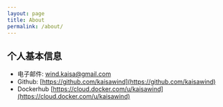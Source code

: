 ```yaml
---
layout: page
title: About
permalink: /about/
---
```


## 个人基本信息

* 电子邮件: wind.kaisa@gmail.com
* Github: [https://github.com/kaisawind](https://github.com/kaisawind)
* Dockerhub [https://cloud.docker.com/u/kaisawind](https://cloud.docker.com/u/kaisawind)
